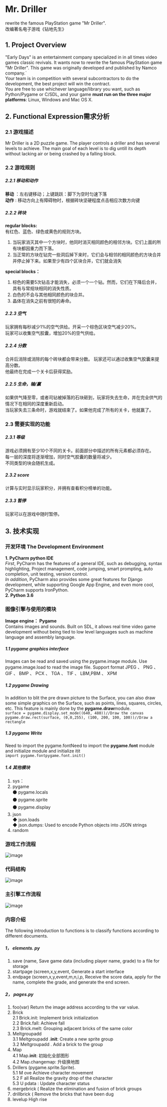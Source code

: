 # Mr. Driller
rewrite the famous PlayStation game "Mr Driller". <br>
改编著名电子游戏《钻地先生》
## 1. Project Overview
"Early Days" is an entertainment company specialized in in all times video games classic revivals. It
wants now to rewrite the famous PlayStation game "Mr Driller". This game was originally developed
and published by Namco company.`<br>
Your team is in competition with several subcontractors to do the development, the best project will
win the contract.<br>
You are free to use whichever language/library you want, such as Python/Pygame or C/SDL, and your
game **must run on the three major platforms**: Linux, Windows and Mac OS X.
## 2. Functional Expression需求分析
### 2.1 游戏描述
Mr Driller is a 2D puzzle game. The player controls a driller and has several levels to achieve. The main 
goal of each level is to dig untill its depth without lacking air or being crashed by a falling block.
### 2.2 游戏规则
##### 2.2.1 移动和动作
**移动** ：左右键移动；上键跳跃：脚下为空时匀速下落<br>
**动作** : 移动方向上有障碍物时，根据砖块坚硬程度点击相应次数方向键
##### 2.2.2 砖块
**regular blocks:**<br>
有红色、蓝色、绿色或黄色的规则方块。<br>
1. 当玩家消灭其中一个方块时，他同时消灭相同颜色的相邻方块。它们上面的所有块都因重力而下落。<br>
2. 当正常的方块在钻完一些洞后掉下来时，它们会与相邻的相同颜色的方块合并并停止掉下来。如果至少有四个区块合并，它们就会消失<br>

**special blocks：**<br>
1. 棕色的需要5次钻击才能消失，必须一个一个钻。然而，它们在下降后合并，具有与常规块相同的消失性质。<br>
2. 白色的不会与其他相同颜色的块合并。<br>
3. 晶体在消失之前有很短的寿命。<br>
##### 2.2.3 空气
玩家拥有每秒减少1%的空气供给。开采一个棕色区块空气减少20%。<br>
玩家可以收集空气胶囊，增加20%的空气供给。
##### 2.2.4 分数
合并后消除或消除的每个砖块都会带来分数。
玩家还可以通过收集空气胶囊来提高分数。<br>
他最终在完成一个关卡后获得奖励。
##### 2.2.5 生命，输/赢
如果供气降至零，或者司钻被掉落的石块砸到，玩家将失去生命，并在完全供气的情况下在相同的深度重新启动。<br>
当玩家失去三条命时，游戏就结束了。如果他完成了所有的关卡，他就赢了。
### 2.3 需要实现的功能
##### 2.3.1 等级
游戏必须拥有至少10个不同的关卡。前面部分中描述的所有元素都必须存在。<br>
每一层的深度将逐渐增加，同时空气胶囊的数量将减少。<br>
不同类型的块会随机生成。
##### 2.3.2 score
计算与实时显示玩家积分，并拥有查看积分榜单的功能。
##### 2.3.3 暂停
玩家可以在游戏中随时暂停。
## 3. 技术实现
### 开发环境 The Development Environment
**1. PyCharm python IDE**<br>
_First_, PyCharm has the features of a general IDE, such as debugging, syntax highlighting, Project management, code jumping, smart prompting, auto completion, unit testing, version control.<br>
_In addition_, PyCharm also provides some great features for Django development, while supporting Google App Engine, and even more cool, PyCharm supports IronPython.<br>
**2. Python 3.6**
### 图像引擎与使用的模块
**Image engine： Pygame**<br>
Contains images and sounds. Built on SDL, it allows real
time video game
development without being tied to low level languages such as machine language
and assembly language.
##### 1.1 pygame graphics interface 
Images can be read and saved using the
pygame.image module. Use pygame.image.load to read the image file.
Support
format JPEG 、 PNG 、 GIF 、 BMP 、 PCX 、 TGA 、 TIF 、
LBM,PBM 、 XPM
##### 1.2 pygame Drawing 
In addition to blit the pre drawn picture to the
Surface, you can also draw some simple graphics on the Surface, such as
points, lines, squares, circles, etc. This feature is mainly done by the
**pygame.draw**module. <br>
`surface = pygame.display.set_mode((640, 480))//Draw the canvas
pygame.draw.rect(surface, (0,0,255), (100, 200, 100, 100))//Draw a rectangle`
##### 1.3 pygame Write 
Need to import the pygame.fontNeed to import the **pygame.font** module and initialize module and initialize itit
<br>
`import pygame.fontpygame.font.init()`
##### 1.4 其他模块

1. sys：
2. pygame<br>
⚫ pygame.locals<br>
⚫ pygame.sprite<br>
⚫ pygame.display<br>
3. json <br>
◆ json.loads<br>
◆ json.dumps: Used to encode Python objects into JSON strings<br>
4. random
### 游戏工作流程
![image](https://github.com/yaojia1/Mr-Driller/IMG/workfolw.png)
### 代码结构
![image](https://github.com/yaojia1/Mr-Drille/IMG/structure.png)
### 主引擎工作流程
![image](https://github.com/yaojia1/Mr-Drille/IMG/engine.png)
### 内容介绍
The following introduction to functions is to classify functions according to different
documents.
##### 1， elements. py
1. save (name, Save game data (including player name, grade) to a file
for storage
1. startpage (screen,x,y,event, Generate a start interface
1. endpage (screen,x,y,event,m,n,i,p, Receive the score data, apply for
the name, complete the grade, and generate the end screen.
##### 2， pages.py
1. foo(var) Return the image address according to the var value.<br>
2. Brick<br>
2.1 Brick.init: Implement brick initialization<br>
2.2 Brick.fall: Achieve fall<br>
2.3 Brick.melt: Grouping adjacent bricks of the same color<br>
3. Meltgroupadd<br>
3.1 Meltgroupadd .__init__: Create a new sprite group<br>
3.2 Meltgroupadd . Add a brick to the group<br>
4. Map<br>
4.1 Map.__init__: 初始化全部图形<br>
4.2 Map.changemap: 升级换地图<br>
5. Drillers (pygame.sprite.Sprite).<br>
5.1 M ove Achieve character movement<br>
5.2 F all Realize the gravity drop of the character<br>
5.3 U pdata : Update character status<br>
6. mergebrick ( Realize the elimination and fusion of brick groups
7. drillbrick ( Remove the bricks that have been dug
8. levelup High rise
